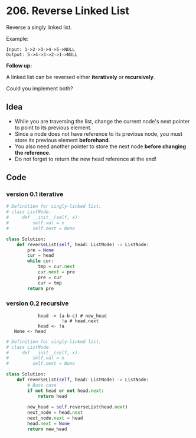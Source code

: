 # 206. Reverse Linked List

Reverse a singly linked list.

Example:

```
Input: 1->2->3->4->5->NULL
Output: 5->4->3->2->1->NULL
```

**Follow up:**

A linked list can be reversed either **iteratively** or **recursively**. 

Could you implement both?

## Idea 

* While you are traversing the list, change the current node's next pointer to point to its previous element. 
* Since a node does not have reference to its previous node, you must store its previous element **beforehand**. 
* You also need another pointer to store the next node **before changing the reference**. 
* Do not forget to return the new head reference at the end!


## Code 

### version 0.1 iterative 

``` python
# Definition for singly-linked list.
# class ListNode:
#     def __init__(self, x):
#         self.val = x
#         self.next = None

class Solution:
    def reverseList(self, head: ListNode) -> ListNode:
        pre = None 
        cur = head
        while cur:
            tmp = cur.next 
            cur.next = pre
            pre = cur
            cur = tmp
        return pre
```

### version 0.2  recursive 

```  
			head -> (a-b-c) # new_head
			         !a # head.next 
			head <- !a
   None <- head

```

``` python 
# Definition for singly-linked list.
# class ListNode:
#     def __init__(self, x):
#         self.val = x
#         self.next = None

class Solution:
    def reverseList(self, head: ListNode) -> ListNode:
        # Base case 
        if not head or not head.next:
            return head 
        
        new_head = self.reverseList(head.next)
        next_node = head.next 
        next_node.next = head
        head.next = None
        return new_head 
```